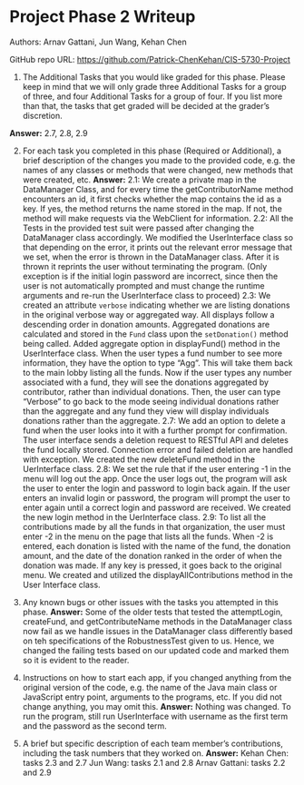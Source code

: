 # Project Phase 2 Writeup

Authors: Arnav Gattani, Jun Wang, Kehan Chen 

GitHub repo URL: https://github.com/Patrick-ChenKehan/CIS-5730-Project 

  1. The Additional Tasks that you would like graded for this phase. Please keep in mind that we will only grade three Additional Tasks for a group of three, and four Additional Tasks for a group of four. If you list more than that, the tasks that get graded will be decided at the grader’s discretion.

  **Answer:** 2.7, 2.8, 2.9

  2. For each task you completed in this phase (Required or Additional), a brief description of the changes you made to the provided code, e.g. the names of any classes or methods that were changed, new methods that were created, etc.
    **Answer:**
    2.1: We create a private map in the DataManager Class, and for every time the getContributorName method encounters an id, it first checks whether the map contains the id as a key. If yes, the method returns the name stored in the map. If not, the method will make requests via the WebClient for information.
    2.2: All the Tests in the provided test suit were passed after changing the DataManager class accordingly. We modified the UserInterface class so that depending on the error, it prints out the relevant error message that we set, when the error is thrown in the DataManager class. After it is thrown it reprints the user without terminating the program. (Only exception is if the initial login password are incorrect, since then the user is not automatically prompted and must change the runtime arguments and re-run the UserInterface class to proceed)
    2.3: We created an attribute `verbose` indicating whether we are listing donations in the original verbose way or aggregated way. All displays follow a descending order in donation amounts. Aggregated donations are calculated and stored in the `Fund` class upon the `setDonation()` method being called. Added aggregate option in displayFund() method in the UserInterface class. When the user types a fund number to see more information, they have the option to type “Agg”. This will take them back to the main lobby listing all the funds. Now if the user types any number associated with a fund, they will see the donations aggregated by contributor, rather than individual donations. Then, the user can type “Verbose” to go back to the mode seeing individual donations rather than the aggregate and any fund they view will display individuals donations rather than the aggregate. 
    2.7: We add an option to delete a fund when the user looks into it with a further prompt for confirmation. The user interface sends a deletion request to RESTful API and deletes the fund locally stored. Connection error and failed deletion are handled with exception. We created the new deleteFund method in the UerInterface class. 
    2.8: We set the rule that if the user entering -1 in the menu will log out the app. Once the user logs out, the program will ask the user to enter the login and password to login back again. If the user enters an invalid login or password, the program will prompt the user to enter again until a correct login and password are received. We created the new login method in the UerInterface class. 
    2.9: To list all the contributions made by all the funds in that organization, the user must enter -2 in the menu on the page that lists all the funds. When -2 is entered, each donation is listed with the name of the fund, the donation amount, and the date of the donation ranked in the order of when the donation was made. If any key is pressed, it goes back to the original menu. We created and utilized the displayAllContributions method in the User Interface class. 
    
  3. Any known bugs or other issues with the tasks you attempted in this phase.
      **Answer:** Some of the older tests that tested the attemptLogin, createFund, and getContributeName methods in the DataManager    class now fail as we handle issues in the DataManager class differently based on teh specifications of the RobustnessTest given to us. Hence, we changed the failing tests based on our updated code and marked them so it is evident to the reader. 
    
  4. Instructions on how to start each app, if you changed anything from the original version of the code, e.g. the name of the Java main class or JavaScript entry point, arguments to the programs, etc. If you did not change anything, you may omit this.
**Answer:** Nothing was changed. To run the program, still run UserInterface with username as the first term and the password as the second term.
  5. A brief but specific description of each team member’s contributions, including the task numbers that they worked on.
**Answer:**
Kehan Chen: tasks 2.3 and 2.7
Jun Wang: tasks 2.1 and 2.8
Arnav Gattani: tasks 2.2 and 2.9

